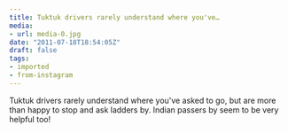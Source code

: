 ```yaml
---
title: Tuktuk drivers rarely understand where you've…
media:
- url: media-0.jpg
date: "2011-07-18T18:54:05Z"
draft: false
tags:
- imported
- from-instagram
---
```

Tuktuk drivers rarely understand where you've asked to go, but are more than happy to stop and ask ladders by. Indian passers by seem to be very helpful too\!
